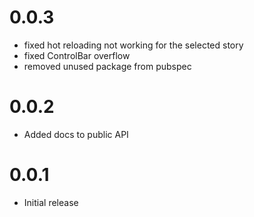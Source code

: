 # 0.0.3 

- fixed hot reloading not working for the selected story
- fixed ControlBar overflow
- removed unused package from pubspec

# 0.0.2

- Added docs to public API

# 0.0.1

- Initial release

